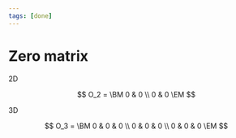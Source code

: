 ```yaml
---
tags: [done]
---
```


# Zero matrix

2D

$$
	O_2 = \BM 0 & 0 \\ 0 & 0 \EM
$$

3D

$$
	O_3 = \BM 0 & 0 & 0 \\ 0 & 0 & 0 \\ 0 & 0 & 0 \EM
$$
